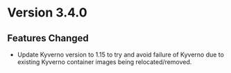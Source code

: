 Version 3.4.0
=============

Features Changed
----------------

* Update Kyverno version to 1.15 to try and avoid failure of Kyverno due to
  existing Kyverno container images being relocated/removed.
